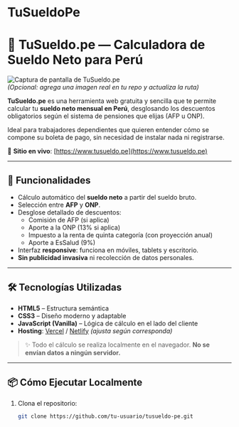 # TuSueldoPe
# 💼 TuSueldo.pe — Calculadora de Sueldo Neto para Perú

![Captura de pantalla de TuSueldo.pe](https://raw.githubusercontent.com/tu-usuario/tusueldo-pe/main/screenshot.png)  
*(Opcional: agrega una imagen real en tu repo y actualiza la ruta)*

**TuSueldo.pe** es una herramienta web gratuita y sencilla que te permite calcular tu **sueldo neto mensual en Perú**, desglosando los descuentos obligatorios según el sistema de pensiones que elijas (AFP u ONP).

Ideal para trabajadores dependientes que quieren entender cómo se compone su boleta de pago, sin necesidad de instalar nada ni registrarse.

🔗 **Sitio en vivo**: [https://www.tusueldo.pe](https://www.tusueldo.pe)

---

## 🧮 Funcionalidades

- Cálculo automático del **sueldo neto** a partir del sueldo bruto.
- Selección entre **AFP** y **ONP**.
- Desglose detallado de descuentos:
  - Comisión de AFP (si aplica)
  - Aporte a la ONP (13% si aplica)
  - Impuesto a la renta de quinta categoría (con proyección anual)
  - Aporte a EsSalud (9%)
- Interfaz **responsive**: funciona en móviles, tablets y escritorio.
- **Sin publicidad invasiva** ni recolección de datos personales.

---

## 🛠️ Tecnologías Utilizadas

- **HTML5** – Estructura semántica
- **CSS3** – Diseño moderno y adaptable
- **JavaScript (Vanilla)** – Lógica de cálculo en el lado del cliente
- **Hosting**: [Vercel](https://vercel.com/) / [Netlify](https://www.netlify.com/) *(ajusta según corresponda)*

> ✨ Todo el cálculo se realiza localmente en el navegador. **No se envían datos a ningún servidor.**

---

## 📦 Cómo Ejecutar Localmente

1. Clona el repositorio:
   ```bash
   git clone https://github.com/tu-usuario/tusueldo-pe.git
